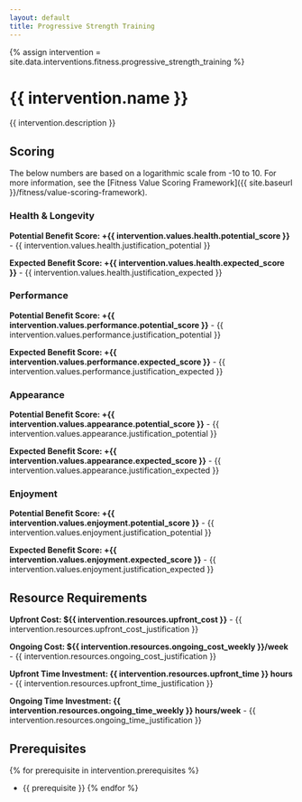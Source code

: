 ```yaml
---
layout: default
title: Progressive Strength Training
---
```


{% assign intervention = site.data.interventions.fitness.progressive_strength_training %}

# {{ intervention.name }}

{{ intervention.description }}

## Scoring ##
The below numbers are based on a logarithmic scale from -10 to 10. For more information, see the [Fitness Value Scoring Framework]({{ site.baseurl }}/fitness/value-scoring-framework).

### Health & Longevity
**Potential Benefit Score: +{{ intervention.values.health.potential_score }}** - {{ intervention.values.health.justification_potential }}

**Expected Benefit Score: +{{ intervention.values.health.expected_score }}** - {{ intervention.values.health.justification_expected }}

### Performance

**Potential Benefit Score: +{{ intervention.values.performance.potential_score }}** - {{ intervention.values.performance.justification_potential }}

**Expected Benefit Score: +{{ intervention.values.performance.expected_score }}** - {{ intervention.values.performance.justification_expected }}

### Appearance

**Potential Benefit Score: +{{ intervention.values.appearance.potential_score }}** - {{ intervention.values.appearance.justification_potential }}

**Expected Benefit Score: +{{ intervention.values.appearance.expected_score }}** - {{ intervention.values.appearance.justification_expected }}

### Enjoyment

**Potential Benefit Score: +{{ intervention.values.enjoyment.potential_score }}** - {{ intervention.values.enjoyment.justification_potential }}

**Expected Benefit Score: +{{ intervention.values.enjoyment.expected_score }}** - {{ intervention.values.enjoyment.justification_expected }}

## Resource Requirements

**Upfront Cost: ${{ intervention.resources.upfront_cost }}** - {{ intervention.resources.upfront_cost_justification }}

**Ongoing Cost: ${{ intervention.resources.ongoing_cost_weekly }}/week** - {{ intervention.resources.ongoing_cost_justification }}

**Upfront Time Investment: {{ intervention.resources.upfront_time }} hours** - {{ intervention.resources.upfront_time_justification }}

**Ongoing Time Investment: {{ intervention.resources.ongoing_time_weekly }} hours/week** - {{ intervention.resources.ongoing_time_justification }}

## Prerequisites

{% for prerequisite in intervention.prerequisites %}
- {{ prerequisite }}
{% endfor %}
